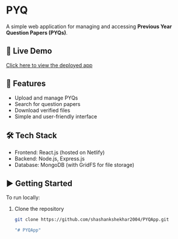 # PYQ

A simple web application for managing and accessing **Previous Year Question Papers (PYQs)**.

## 🚀 Live Demo

[Click here to view the deployed app](https://princepyq.netlify.app/)

## 📌 Features

- Upload and manage PYQs
- Search for question papers
- Download verified files
- Simple and user-friendly interface

## 🛠 Tech Stack

- Frontend: React.js (hosted on Netlify)
- Backend: Node.js, Express.js
- Database: MongoDB (with GridFS for file storage)

## ▶️ Getting Started

To run locally:

1. Clone the repository

   ```bash
   git clone https://github.com/shashankshekhar2004/PYQApp.git

   "# PYQApp"
   ```
